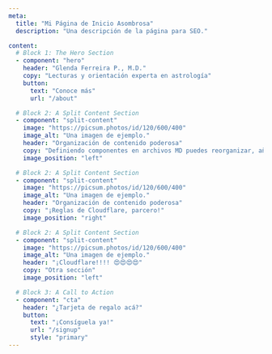 ```yaml
---
meta:
  title: "Mi Página de Inicio Asombrosa"
  description: "Una descripción de la página para SEO."

content:
  # Block 1: The Hero Section
  - component: "hero"
    header: "Glenda Ferreira P., M.D."
    copy: "Lecturas y orientación experta en astrología"
    button:
      text: "Conoce más"
      url: "/about"

  # Block 2: A Split Content Section
  - component: "split-content"
    image: "https://picsum.photos/id/120/600/400"
    image_alt: "Una imagen de ejemplo."
    header: "Organización de contenido poderosa"
    copy: "Definiendo componentes en archivos MD puedes reorganizar, añadir o eliminar secciones de tu página fácilmente."
    image_position: "left"

  # Block 2: A Split Content Section
  - component: "split-content"
    image: "https://picsum.photos/id/120/600/400"
    image_alt: "Una imagen de ejemplo."
    header: "Organización de contenido poderosa"
    copy: "¡Reglas de Cloudflare, parcero!"
    image_position: "right"

  # Block 2: A Split Content Section
  - component: "split-content"
    image: "https://picsum.photos/id/120/600/400"
    image_alt: "Una imagen de ejemplo."
    header: "¡Cloudflare!!!! 😍😍😍😍"
    copy: "Otra sección"
    image_position: "left"

  # Block 3: A Call to Action
  - component: "cta"
    header: "¿Tarjeta de regalo acá?"
    button:
      text: "¡Consíguela ya!"
      url: "/signup"
      style: "primary"
---
```


<!-- We can leave the body of this markdown file empty -->
